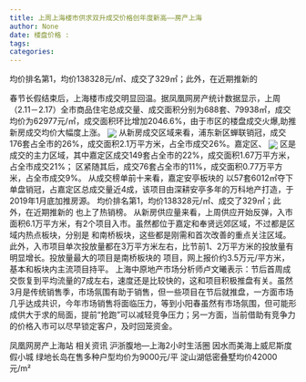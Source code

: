 ```yaml
---
title: 上周上海楼市供求双升成交价格创年度新高——房产上海
author: None
date: 楼盘价格 : 
tags: 
categories: 
---
```

均价排名第1，均价138328元/㎡、成交了329㎡；此外，在近期推新的
<!-- more -->
春节长假结束后，上海楼市成交明显回温。据凤凰网房产统计数据显示，上周（2.11－2.17）全市商品住宅总成交量、成交面积分别为688套、79938㎡，成交均价为62977元/㎡，成交面积环比增加2046.6%，由于市区的楼盘成交火爆,助推新房成交均价大幅度上涨。
<img align="center" border="0" src="//s3.ifengimg.com/2019/02/18/cbacd96a064899c7f65a1e3cfa05d992.png" />
从新房成交区域来看，浦东新区蝉联销冠，成交176套占全市的26%，成交面积2.1万平方米，占全市成交26%。嘉定区、
<img align="center" border="0" src="//s2.ifengimg.com/2019/02/18/b1912186e8400826285145de6a57e64e.png" />
区是成交的主力区域，其中嘉定区成交149套占全市的22%，成交面积1.67万平方米，占全市成交21%；
区紧随其后，成交76套占全市的11%，成交面积0.77万平方米，占全市成交9%。
从成交榜单前十来看，嘉定安亭板块的
以57套6012㎡夺下单盘销冠，占嘉定区总成交量近4成，该项目由深耕安亭多年的万科地产打造，于2019年1月底加推房源。
均价排名第1，均价138328元/㎡、成交了329㎡；此外，在近期推新的
也上了热销榜。
从新房供应量来看，上周供应开始反弹，入市面积6.1万平方米，有2个项目入市。虽然都位于嘉定和奉贤远郊区域，不过都是区域内热点板块，分别是
和南桥板块，这些都是刚需和首次改善的重点关注区域。此外，入市项目单次投放量都在3万平方米左右，比节前1、2万平方米的投放量有明显增长。投放量最大的项目是南桥板块的
项目，网上报价约3.5万元/平方米，基本和板块内主流项目持平。
上海中原地产市场分析师卢文曦表示：节后首周成交恢复到平均流量的7成左右，速度还是比较快的，这和项目积极推盘有关。虽然3月是传统销售季，市场氛围有助于销售，但一些项目在节后就推盘，一方面市场几乎达成共识，今年市场销售将面临压力，等到小阳春虽然有市场氛围，但可能形成供大于求的局面，提前“抢跑”可以减轻竞争压力；另一方面，当前借助有竞争力的价格入市可以尽早锁定客户，及时回笼资金。
                        
                        
                        
                        
                                        
                    
                    
                
                    
                    
                    
                
                    
                
凤凰网房产上海站
相关资讯
沪浙腹地—上海2小时生活圈
因水而美海上威尼斯度假小城
绿地长岛在售多种户型均价为9000元/平
淀山湖低密叠墅均价42000元/m²
	                        
	                    
	                        
	                    
